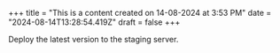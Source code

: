 +++
title = "This is a content created on 14-08-2024 at 3:53 PM"
date = "2024-08-14T13:28:54.419Z"
draft = false
+++

  Deploy the latest version to the staging server.
        